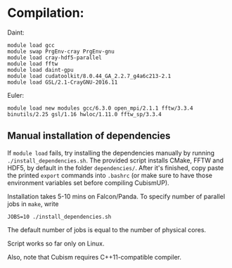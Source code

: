# Compilation:

Daint:
```shell
module load gcc
module swap PrgEnv-cray PrgEnv-gnu
module load cray-hdf5-parallel
module load fftw
module load daint-gpu
module load cudatoolkit/8.0.44_GA_2.2.7_g4a6c213-2.1
module load GSL/2.1-CrayGNU-2016.11
```

Euler:
```shell
module load new modules gcc/6.3.0 open_mpi/2.1.1 fftw/3.3.4 binutils/2.25 gsl/1.16 hwloc/1.11.0 fftw_sp/3.3.4
```

## Manual installation of dependencies

If `module load` fails, try installing the dependencies manually by running `./install_dependencies.sh`. The provided script installs CMake, FFTW and HDF5, by default in the folder `dependencies/`. After it's finished, copy paste the printed `export` commands into `.bashrc` (or make sure to have those environment variables set before compiling CubismUP).

Installation takes 5-10 mins on Falcon/Panda. To specify number of parallel jobs in `make`, write
```
JOBS=10 ./install_dependencies.sh
```
The default number of jobs is equal to the number of physical cores.

Script works so far only on Linux.

Also, note that Cubism requires C++11-compatible compiler.
